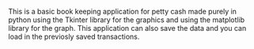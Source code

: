 This is a basic book keeping application for petty cash made purely in python using the Tkinter library for the graphics and using the matplotlib library for the graph. This application can also save the data and you can load in the previosly saved transactions.
